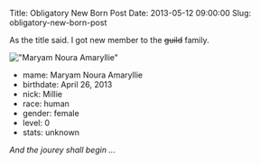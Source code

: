 Title: Obligatory New Born Post
Date: 2013-05-12 09:00:00
Slug: obligatory-new-born-post

As the title said. I got new member to the <strike>guild</strike> family.

!["Maryam Noura Amaryllie"](http://i.imgur.com/E3uEraJ.jpg)

- mame: Maryam Noura Amaryllie
- birthdate: April 26, 2013
- nick: Millie
- race: human
- gender: female
- level: 0
- stats: unknown

_And the jourey shall begin ..._
